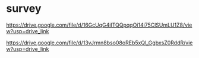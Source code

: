 # survey

https://drive.google.com/file/d/16GcUqG4iITQQpqqOi14i75ClSUmLU1Z8/view?usp=drive_link

https://drive.google.com/file/d/13vJrmn8bso08oREb5xQl_GgbxsZ0RddR/view?usp=drive_link
